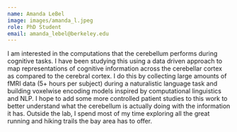 ```yaml
---
name: Amanda LeBel
image: images/amanda_l.jpeg
role: PhD Student
email: amanda_lebel@berkeley.edu ​
---
```


I am interested in the computations that the cerebellum performs during cognitive tasks. I have been studying this using a data driven approach to map representations of cognitive information across the cerebellar cortex as compared to the cerebral cortex. I do this by collecting large amounts of fMRI data (5+ hours per subject) during a naturalistic language task and building voxelwise encoding models inspired by computational linguistics and NLP. I hope to add some more controlled patient studies to this work to better understand what the cerebellum is actually doing with the information it has. Outside the lab, I spend most of my time exploring all the great running and hiking trails the bay area has to offer. 